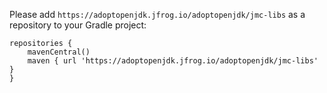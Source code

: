 Please add `https://adoptopenjdk.jfrog.io/adoptopenjdk/jmc-libs` as a repository to your Gradle project:
```
repositories {
	mavenCentral()
	maven { url 'https://adoptopenjdk.jfrog.io/adoptopenjdk/jmc-libs' }
} 
```